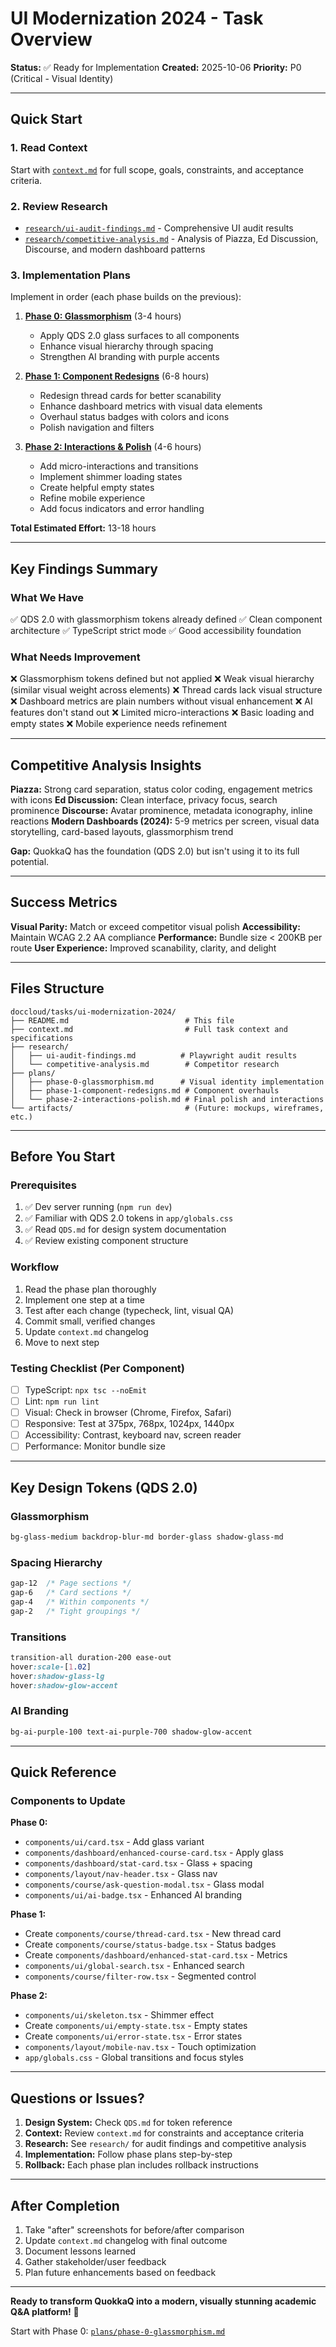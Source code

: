# UI Modernization 2024 - Task Overview

**Status:** ✅ Ready for Implementation
**Created:** 2025-10-06
**Priority:** P0 (Critical - Visual Identity)

---

## Quick Start

### 1. Read Context
Start with [`context.md`](./context.md) for full scope, goals, constraints, and acceptance criteria.

### 2. Review Research
- [`research/ui-audit-findings.md`](./research/ui-audit-findings.md) - Comprehensive UI audit results
- [`research/competitive-analysis.md`](./research/competitive-analysis.md) - Analysis of Piazza, Ed Discussion, Discourse, and modern dashboard patterns

### 3. Implementation Plans
Implement in order (each phase builds on the previous):

1. **[Phase 0: Glassmorphism](./plans/phase-0-glassmorphism.md)** (3-4 hours)
   - Apply QDS 2.0 glass surfaces to all components
   - Enhance visual hierarchy through spacing
   - Strengthen AI branding with purple accents

2. **[Phase 1: Component Redesigns](./plans/phase-1-component-redesigns.md)** (6-8 hours)
   - Redesign thread cards for better scanability
   - Enhance dashboard metrics with visual data elements
   - Overhaul status badges with colors and icons
   - Polish navigation and filters

3. **[Phase 2: Interactions & Polish](./plans/phase-2-interactions-polish.md)** (4-6 hours)
   - Add micro-interactions and transitions
   - Implement shimmer loading states
   - Create helpful empty states
   - Refine mobile experience
   - Add focus indicators and error handling

**Total Estimated Effort:** 13-18 hours

---

## Key Findings Summary

### What We Have
✅ QDS 2.0 with glassmorphism tokens already defined
✅ Clean component architecture
✅ TypeScript strict mode
✅ Good accessibility foundation

### What Needs Improvement
❌ Glassmorphism tokens defined but not applied
❌ Weak visual hierarchy (similar visual weight across elements)
❌ Thread cards lack visual structure
❌ Dashboard metrics are plain numbers without visual enhancement
❌ AI features don't stand out
❌ Limited micro-interactions
❌ Basic loading and empty states
❌ Mobile experience needs refinement

---

## Competitive Analysis Insights

**Piazza:** Strong card separation, status color coding, engagement metrics with icons
**Ed Discussion:** Clean interface, privacy focus, search prominence
**Discourse:** Avatar prominence, metadata iconography, inline reactions
**Modern Dashboards (2024):** 5-9 metrics per screen, visual data storytelling, card-based layouts, glassmorphism trend

**Gap:** QuokkaQ has the foundation (QDS 2.0) but isn't using it to its full potential.

---

## Success Metrics

**Visual Parity:** Match or exceed competitor visual polish
**Accessibility:** Maintain WCAG 2.2 AA compliance
**Performance:** Bundle size < 200KB per route
**User Experience:** Improved scanability, clarity, and delight

---

## Files Structure

```
doccloud/tasks/ui-modernization-2024/
├── README.md                          # This file
├── context.md                         # Full task context and specifications
├── research/
│   ├── ui-audit-findings.md          # Playwright audit results
│   └── competitive-analysis.md        # Competitor research
├── plans/
│   ├── phase-0-glassmorphism.md      # Visual identity implementation
│   ├── phase-1-component-redesigns.md # Component overhauls
│   └── phase-2-interactions-polish.md # Final polish and interactions
└── artifacts/                         # (Future: mockups, wireframes, etc.)
```

---

## Before You Start

### Prerequisites
1. ✅ Dev server running (`npm run dev`)
2. ✅ Familiar with QDS 2.0 tokens in `app/globals.css`
3. ✅ Read `QDS.md` for design system documentation
4. ✅ Review existing component structure

### Workflow
1. Read the phase plan thoroughly
2. Implement one step at a time
3. Test after each change (typecheck, lint, visual QA)
4. Commit small, verified changes
5. Update `context.md` changelog
6. Move to next step

### Testing Checklist (Per Component)
- [ ] TypeScript: `npx tsc --noEmit`
- [ ] Lint: `npm run lint`
- [ ] Visual: Check in browser (Chrome, Firefox, Safari)
- [ ] Responsive: Test at 375px, 768px, 1024px, 1440px
- [ ] Accessibility: Contrast, keyboard nav, screen reader
- [ ] Performance: Monitor bundle size

---

## Key Design Tokens (QDS 2.0)

### Glassmorphism
```css
bg-glass-medium backdrop-blur-md border-glass shadow-glass-md
```

### Spacing Hierarchy
```css
gap-12  /* Page sections */
gap-6   /* Card sections */
gap-4   /* Within components */
gap-2   /* Tight groupings */
```

### Transitions
```css
transition-all duration-200 ease-out
hover:scale-[1.02]
hover:shadow-glass-lg
hover:shadow-glow-accent
```

### AI Branding
```css
bg-ai-purple-100 text-ai-purple-700 shadow-glow-accent
```

---

## Quick Reference

### Components to Update

**Phase 0:**
- `components/ui/card.tsx` - Add glass variant
- `components/dashboard/enhanced-course-card.tsx` - Apply glass
- `components/dashboard/stat-card.tsx` - Glass + spacing
- `components/layout/nav-header.tsx` - Glass nav
- `components/course/ask-question-modal.tsx` - Glass modal
- `components/ui/ai-badge.tsx` - Enhanced AI branding

**Phase 1:**
- Create `components/course/thread-card.tsx` - New thread card
- Create `components/course/status-badge.tsx` - Status badges
- Create `components/dashboard/enhanced-stat-card.tsx` - Metrics
- `components/ui/global-search.tsx` - Enhanced search
- `components/course/filter-row.tsx` - Segmented control

**Phase 2:**
- `components/ui/skeleton.tsx` - Shimmer effect
- Create `components/ui/empty-state.tsx` - Empty states
- Create `components/ui/error-state.tsx` - Error states
- `components/layout/mobile-nav.tsx` - Touch optimization
- `app/globals.css` - Global transitions and focus styles

---

## Questions or Issues?

1. **Design System:** Check `QDS.md` for token reference
2. **Context:** Review `context.md` for constraints and acceptance criteria
3. **Research:** See `research/` for audit findings and competitive analysis
4. **Implementation:** Follow phase plans step-by-step
5. **Rollback:** Each phase plan includes rollback instructions

---

## After Completion

1. Take "after" screenshots for before/after comparison
2. Update `context.md` changelog with final outcome
3. Document lessons learned
4. Gather stakeholder/user feedback
5. Plan future enhancements based on feedback

---

**Ready to transform QuokkaQ into a modern, visually stunning academic Q&A platform!** 🚀

Start with Phase 0: [`plans/phase-0-glassmorphism.md`](./plans/phase-0-glassmorphism.md)

